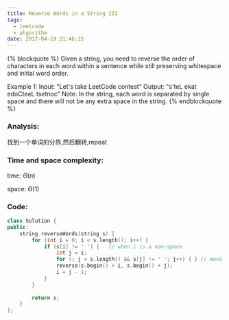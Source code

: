 ```yaml
---
title: Reverse Words in a String III
tags:
  - leetcode
  - algorithm
date: 2017-04-19 21:46:15
---
```

{% blockquote %}
Given a string, you need to reverse the order of characters in each word within a sentence while still preserving whitespace and initial word order.

Example 1:
Input: "Let's take LeetCode contest"
Output: "s'teL ekat edoCteeL tsetnoc"
Note: In the string, each word is separated by single space and there will not be any extra space in the string.
{% endblockquote %}
<!-- more -->
### Analysis:
找到一个单词的分界,然后翻转,repeat
### Time and space complexity:
time: $\Theta (n)$
 
space: $\Theta (1)$
### Code:
```cpp
class Solution {
public:
    string reverseWords(string s) {
        for (int i = 0; i < s.length(); i++) {
            if (s[i] != ' ') {   // when i is a non-space
                int j = i;
                for (; j < s.length() && s[j] != ' '; j++) { } // move j to the next space
                reverse(s.begin() + i, s.begin() + j);
                i = j - 1;
            }
        }
        
        return s;
    }
};
```
